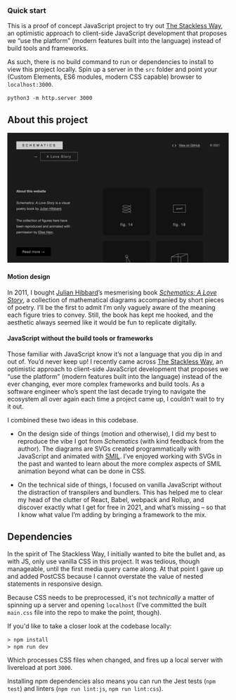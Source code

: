 ### Quick start

This is a proof of concept JavaScript project to try out [The Stackless Way](https://tutorials.yax.com/articles/build-websites-the-yax-way/quicktakes/what-is-the-yax-way.html), an optimistic approach to client-side JavaScript development that proposes we “use the platform” (modern features built into the language) instead of build tools and frameworks.

As such, there is no build command to run or dependencies to install to view this project locally. Spin up a server in the `src` folder and point your (Custom Elements, ES6 modules, modern CSS capable) browser to `localhost:3000`.

```
python3 -m http.server 3000
```

## About this project

![Screenshot of the website](/screenshot.png)

#### Motion design

In 2011, I bought [Julian Hibbard](http://julianhibbard.com/)’s mesmerising book *[Schematics: A Love Story](http://julianhibbard.com/schematics.html)*, a collection of mathematical diagrams accompanied by short pieces of poetry. I’ll be the first to admit I’m only vaguely aware of the meaning each figure tries to convey. Still, the book has kept me hooked, and the aesthetic always seemed like it would be fun to replicate digitally.

#### JavaScript without the build tools or frameworks

Those familiar with JavaScript know it’s not a language that you dip in and out of. You’d never keep up! I recently came across [The Stackless Way](https://tutorials.yax.com/articles/build-websites-the-yax-way/quicktakes/what-is-the-yax-way.html), an optimistic approach to client-side JavaScript development that proposes we “use the platform” (modern features built into the language) instead of the ever changing, ever more complex frameworks and build tools. As a software engineer who’s spent the last decade trying to navigate the ecosystem all over again each time a project came up, I couldn’t wait to try it out.

I combined these two ideas in this codebase.

* On the design side of things (motion and otherwise), I did my best to reproduce the vibe I got from *Schematics* (with kind feedback from the author). The diagrams are SVGs created programmatically with JavaScript and animated with [SMIL](https://developer.mozilla.org/en-US/docs/Web/SVG/SVG_animation_with_SMIL). I’ve enjoyed working with SVGs in the past and wanted to learn about the more complex aspects of SMIL animation beyond what can be done in CSS.

* On the technical side of things, I focused on vanilla JavaScript without the distraction of transpilers and bundlers. This has helped me to clear my head of the clutter of React, Babel, webpack and Rollup, and discover exactly what I get for free in 2021, and what’s missing – so that I know what value I’m adding by bringing a framework to the mix.

## Dependencies

In the spirit of The Stackless Way, I initially wanted to bite the bullet and, as with JS, only use vanilla CSS in this project. It was tedious, though manageable, until the first media query came along. At that point I gave up and added PostCSS because I cannot overstate the value of nested statements in responsive design.

Because CSS needs to be preprocessed, it's not *technically* a matter of spinning up a server and opening `localhost` (I've committed the built `main.css` file into the repo to make the point, though).

If you'd like to take a closer look at the codebase locally:

```
> npm install
> npm run dev
```

Which processes CSS files when changed, and fires up a local server with livereload at port `3000`.

Installing npm dependencies also means you can run the Jest tests (`npm test`) and linters (`npm run lint:js`, `npm run lint:css`).